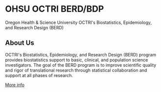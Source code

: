 # OHSU OCTRI BERD/BDP

Oregon Health & Science University
OCTRI's Biostatistics, Epidemiology, and Research Design (BERD)

## About Us


OCTRI's Biostatistics, Epidemiology, and Research Design (BERD) program provides biostatistics support to basic, clinical, and population science investigators. The goal of the BERD program is to improve scientific quality and rigor of translational research through statistical collaboration and support at all phases of research.

[More info](https://www.ohsu.edu/octri/biostatistics-epidemiology-and-research-design)
